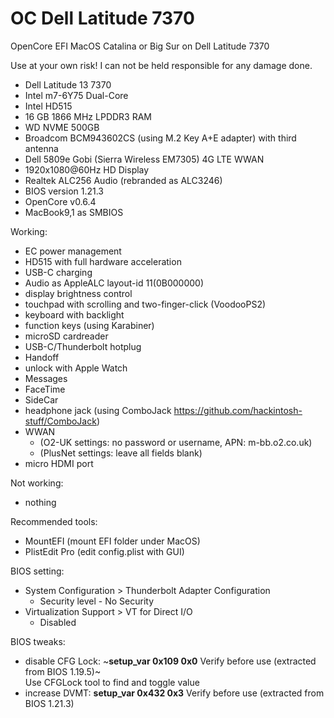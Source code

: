 # OC Dell Latitude 7370
OpenCore EFI MacOS Catalina or Big Sur on Dell Latitude 7370

Use at your own risk! I can not be held responsible for any damage done.

- Dell Latitude 13 7370
- Intel m7-6Y75 Dual-Core
- Intel HD515
- 16 GB 1866 MHz LPDDR3 RAM
- WD NVME 500GB
- Broadcom BCM943602CS (using M.2 Key A+E adapter) with third antenna
- Dell 5809e Gobi (Sierra Wireless EM7305) 4G LTE WWAN
- 1920x1080@60Hz HD Display
- Realtek ALC256 Audio (rebranded as ALC3246)
- BIOS version 1.21.3
- OpenCore v0.6.4
- MacBook9,1 as SMBIOS


Working:
- EC power management
- HD515 with full hardware acceleration
- USB-C charging
- Audio as AppleALC layout-id 11(0B000000)
- display brightness control
- touchpad with scrolling and two-finger-click (VoodooPS2)
- keyboard with backlight
- function keys (using Karabiner)
- microSD cardreader
- USB-C/Thunderbolt hotplug
- Handoff
- unlock with Apple Watch
- Messages
- FaceTime
- SideCar
- headphone jack (using ComboJack https://github.com/hackintosh-stuff/ComboJack)
- WWAN
  - (O2-UK settings: no password or username, APN: m-bb.o2.co.uk)
  - (PlusNet settings: leave all fields blank)
- micro HDMI port

Not working:
- nothing

Recommended tools:
- MountEFI (mount EFI folder under MacOS)
- PlistEdit Pro (edit config.plist with GUI)


BIOS setting:
- System Configuration > Thunderbolt Adapter Configuration
  - Security level - No Security
- Virtualization Support > VT for Direct I/O
  - Disabled

BIOS tweaks:

  - disable CFG Lock: ~**setup_var 0x109 0x0**   Verify before use (extracted from BIOS 1.19.5)~\
    Use CFGLock tool to find and toggle value
  - increase DVMT:    **setup_var 0x432 0x3**   Verify before use (extracted from BIOS 1.21.3)

